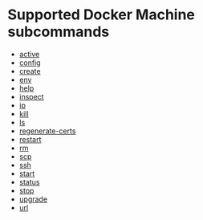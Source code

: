 <!--[metadata]>
+++
title = "Subcommands"
description = "Docker Machine Commands Overview"
keywords = ["machine, commands"]
[menu.machine]
identifier="smn_machine_subcmds"
+++
<![end-metadata]-->

# Supported Docker Machine subcommands

-   [active](active.md)
-   [config](config.md)
-   [create](create.md)
-   [env](env.md)
-   [help](help.md)
-   [inspect](inspect.md)
-   [ip](ip.md)
-   [kill](kill.md)
-   [ls](ls.md)
-   [regenerate-certs](regenerate-certs.md)
-   [restart](restart.md)
-   [rm](rm.md)
-   [scp](scp.md)
-   [ssh](ssh.md)
-   [start](start.md)
-   [status](status.md)
-   [stop](stop.md)
-   [upgrade](upgrade.md)
-   [url](url.md)
